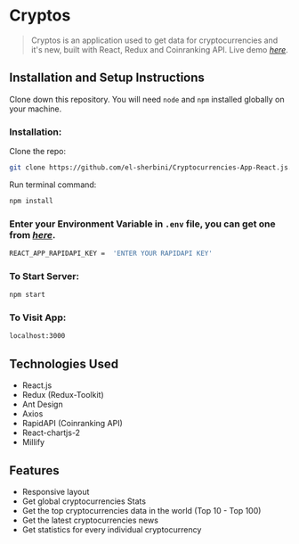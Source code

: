 # Cryptos

> Cryptos is an application used to get data for cryptocurrencies and it's new, built with React, Redux and Coinranking API.
> Live demo [_here_](https://bre.is/eJtzatRH).

## Installation and Setup Instructions

Clone down this repository. You will need `node` and `npm` installed globally on your machine.

### Installation:

Clone the repo:

```sh
git clone https://github.com/el-sherbini/Cryptocurrencies-App-React.js.git
```

Run terminal command:

```sh
npm install
```

### Enter your Environment Variable in `.env` file, you can get one from [_here_](https://rapidapi.com/hub).

```sh
REACT_APP_RAPIDAPI_KEY =  'ENTER YOUR RAPIDAPI KEY'
```

### To Start Server:

```sh
npm start
```

### To Visit App:

```sh
localhost:3000
```

## Technologies Used

- React.js
- Redux (Redux-Toolkit)
- Ant Design
- Axios
- RapidAPI (Coinranking API)
- React-chartjs-2
- Millify

## Features

- Responsive layout
- Get global cryptocurrencies Stats
- Get the top cryptocurrencies data in the world (Top 10 - Top 100)
- Get the latest cryptocurrencies news
- Get statistics for every individual cryptocurrency
